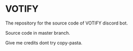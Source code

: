 # VOTIFY
The repository for the source code of VOTIFY discord bot.

Source code in master branch.

Give me credits dont try copy-pasta.
